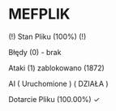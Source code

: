 # MEFPLIK



(!) Stan Pliku (100%) (!) 

Błędy (0) - brak 

Ataki (1) zablokowano (1872)

AI ( Uruchomione ) ( DZIAŁA )

Dotarcie Pliku (100.00%) ✓ 